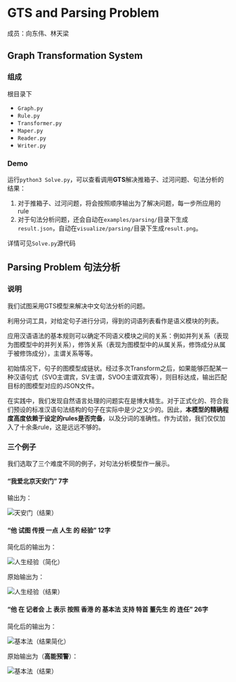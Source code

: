 # GTS and Parsing Problem

成员：向东伟、林天梁

## Graph Transformation System

### 组成

根目录下

- `Graph.py`
- `Rule.py`
- `Transformer.py`
- `Maper.py`
- `Reader.py`
- `Writer.py`

### Demo

运行`python3 Solve.py`，可以查看调用**GTS**解决推箱子、过河问题、句法分析的结果：

1. 对于推箱子、过河问题，将会按照顺序输出为了解决问题，每一步所应用的rule
2. 对于句法分析问题，还会自动在`examples/parsing/`目录下生成`result.json`，自动在`visualize/parsing/`目录下生成`result.png`。

详情可见`Solve.py`源代码

## Parsing Problem 句法分析

### 说明

我们试图采用GTS模型来解决中文句法分析的问题。

利用分词工具，对给定句子进行分词，得到的词语列表看作是语义模块的列表。

应用汉语语法的基本规则可以确定不同语义模块之间的关系：例如并列关系（表现为图模型中的并列关系），修饰关系（表现为图模型中的从属关系，修饰成分从属于被修饰成分），主谓关系等等。

初始情况下，句子的图模型成链状。经过多次Transform之后，如果能够匹配某一种汉语句式（SVO主谓宾，SV主谓，SVOO主谓双宾等），则目标达成，输出匹配目标的图模型对应的JSON文件。

在实践中，我们发现自然语言处理的问题实在是博大精生。对于正式化的、符合我们预设的标准汉语句法结构的句子在实际中是少之又少的。因此，**本模型的精确程度高度依赖于设定的rules是否完备**，以及分词的准确性。作为试验，我们仅仅加入了十余条rule，这是远远不够的。

### 三个例子

我们选取了三个难度不同的例子，对句法分析模型作一展示。

#### “我爱北京天安门” 7字

输出为：

![天安门（结果）](tiananmen(output).png)



#### “他 试图 传授 一点 人生 的 经验” 12字

简化后的输出为：

![人生经验（简化）](jingyan(result_simplified).png)

原始输出为：

![人生经验（结果）](jingyan(result).png)

#### “他 在 记者会 上 表示 按照 香港 的 基本法 支持 特首 董先生 的 连任” 26字

简化后的输出为：

![基本法（结果简化）](jibenfa(result_simplified).png)

原始输出为（**高能预警**）：

![基本法（结果）](jiebenfa(result).png)
